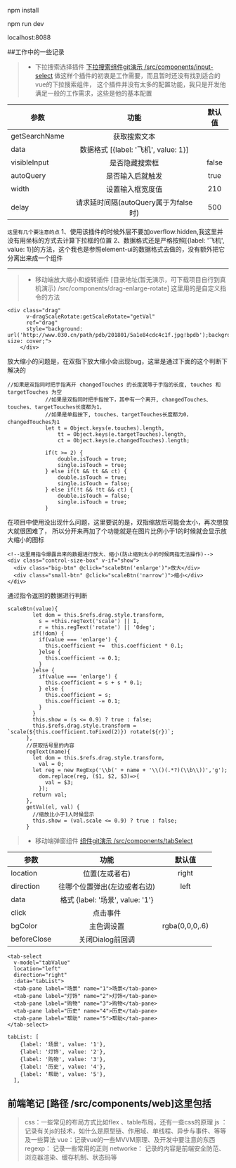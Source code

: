 
npm install

npm run dev

localhost:8088

##工作中的一些记录

> * 下拉搜索选择插件
[下拉搜索组件git演示  /src/components/input-select](http://chuantu.biz/t6/348/1532593131x-1566688688.gif)
做这样个插件的初衷是工作需要，而且暂时还没有找到适合的vue的下拉搜索组件，
这个插件并没有太多的配置功能，我只是开发他满足一般的工作需求，这些是他的基本配置

| 参数   |  功能  | 默认值|
| --------  | :----:  |:----:  |
| getSearchName     |   获取搜索文本    |  |
| data     |   数据格式 [{label: '飞机', value: 1}]    |  |
| visibleInput     |   是否隐藏搜索框   | false |
| autoQuery     |   是否输入后就触发    | true |
| width     |   设置输入框宽度值    | 210 |
| delay     |   请求延时间隔(autoQuery属于为false时)    | 500 |

`这里有几个要注意的点`
1、使用该插件的时候外层不要加overflow:hidden,我这里并没有用坐标的方式去计算下拉框的位置
2、数据格式还是严格按照[{label: '飞机', value: 1}]的方法，这个我也是参照element-ui的数据格式去做的，没有额外把它分离出来成一个组件


---------

> * 移动端放大缩小和旋转插件
[目录地址(暂无演示，可下载项目自行到真机演示) /src/components/drag-enlarge-rotate]
这里用的是自定义指令的方法

```
<div class="drag"
      v-dragScaleRotate:getScaleRotate="getVal"
      ref="drag"
      style="background: url('http://www.030.cn/path/pdb/201801/5a1e84cdc4c1f.jpg!bpdb');background-size: cover;">
    </div>
```
放大缩小的问题是，在双指下放大缩小会出现bug，这里是通过下面的这个判断下解决的
```
//如果是双指同时把手指离开 changedTouches 的长度就等于手指的长度, touches 和 targetTouches 为空
            //如果是双指同时把手指按下，其中有一个离开, changedTouches、touches、targetTouches长度都为1，
            //如果是单指按下, touches、targetTouches长度都为0，changedTouches为1
            let t = Object.keys(e.touches).length,
                tt = Object.keys(e.targetTouches).length,
                ct = Object.keys(e.changedTouches).length;

            if(t >= 2) {
                double.isTouch = true;
                single.isTouch = true;
            } else if(t && tt && ct) {
                double.isTouch = true;
                single.isTouch = false;
            } else if(!t && !tt && ct) {
                double.isTouch = false;
                single.isTouch = true;
            }
```
在项目中使用没出现什么问题，这里要说的是，双指缩放后可能会太小，再次想放大就很困难了，
所以分开来再加了个功能就是在图片比例小于1的时候就会显示放大缩小的图标
```
<!--这里用指令爆露出来的数据进行放大、缩小(防止缩到太小的时候两指无法操作)-->
<div class="control-size-box" v-if="show">
  <div class="big-btn" @click="scaleBtn('enlarge')">放大</div>
  <div class="small-btn" @click="scaleBtn('narrow')">缩小</div>
</div>
```
通过指令返回的数据进行判断
```
scaleBtn(value){
        let dom = this.$refs.drag.style.transform,
          s = +this.regText('scale') || 1,
          r = this.regText('rotate') || '0deg';
        if(!dom) {
          if(value === 'enlarge') {
            this.coefficient +=  this.coefficient * 0.1;
          }else {
            this.coefficient -= 0.1;
          }
        }else {
          if(value === 'enlarge') {
            this.coefficient = s + s * 0.1;
          } else {
            this.coefficient = s;
            this.coefficient -= 0.1;
          }
        }
        this.show = (s <= 0.9) ? true : false;
        this.$refs.drag.style.transform = `scale(${this.coefficient.toFixed(2)}) rotate(${r})`;
      },
      //获取括号里的内容
      regText(name){
        let dom = this.$refs.drag.style.transform,
          val = 0;
        let reg = new RegExp('\\b(' + name + '\\()(.*?)(\\b\\))','g');
          dom.replace(reg, ($1, $2, $3)=>{
            val = $3;
          });
        return val;
      },
      getVal(el, val) {
        //缩放比小于1人时候显示
        this.show = (val.scale <= 0.9) ? true : false;
      }
```

> * 移动端弹窗组件
[组件git演示  /src/components/tabSelect](http://chuantu.biz/t6/348/1532595763x-1376440150.gif)

| 参数   |  功能  | 默认值|
| --------  | :----:  |:----:  |
| location     |   位置(左或者右)    | right |
| direction     |   往哪个位置弹出(左边或者右边)    | left|right |
| data     |   格式 {label: '场景', value: '1'}   |  |
| click     |   点击事件    |  |
| bgColor     |   主色调设置    | rgba(0,0,0,.6) |
| beforeClose     |   关闭Dialog前回调    |  |

```
<tab-select
  v-model="tabValue"
  location="left"
  direction="right"
  :data="tabList">
  <tab-pane label="场景" name="1">场景</tab-pane>
  <tab-pane label="灯饰" name="2">灯饰</tab-pane>
  <tab-pane label="购物" name="3">购物</tab-pane>
  <tab-pane label="历史" name="4">历史</tab-pane>
  <tab-pane label="帮助" name="5">帮助</tab-pane>
</tab-select>

tabList: [
    {label: '场景', value: '1'},
    {label: '灯饰', value: '2'},
    {label: '购物', value: '3'},
    {label: '历史', value: '4'},
    {label: '帮助', value: '5'},
  ],
```


前端笔记 [路径  /src/components/web]这里包括
-

> css：一些常见的布局方式比如flex 、table布局，还有一些css的原理
> js ：记录有关js的技术，如什么是原型链、作用域、单线程、异步与事件、等等及一些算法
> vue：记录vue的一些MVVM原理、及开发中要注意的东西
> regexp： 记录一些常用的正则
> networke： 记录的内容是前端安全防范、浏览器渲染、缓存机制、状态码等


